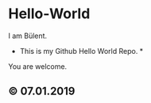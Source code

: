 # Hello-World

I am Bülent.

* This is my Github Hello World Repo. *

You are welcome.

##  © 07.01.2019
